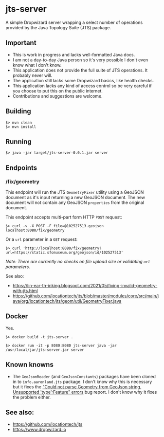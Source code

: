 # jts-server

A simple Dropwizard server wrapping a select number of operations provided by the Java Topology Suite (JTS) package.

## Important

* This is work in progress and lacks well-formatted Java docs.
* I am not a day-to-day Java person so it's very possible I don't even know what I don't know.
* This application does not provide the full suite of JTS operations. It probably never will.
* The application still lacks some Dropwizard basics, like health checks.
* This application lacks any kind of access control so be very careful if you choose to put this on the public internet.
* Contributions and suggestions are welcome.

## Building

```
$> mvn clean
$> mvn install
```

## Running

```
$> java -jar target/jts-server-0.0.1.jar server
```

## Endpoints

### /fix/geometry

This endpoint will run the JTS `GeometryFixer` utility using a GeoJSON document as it's input returning a new GeoJSON document. The new document will not contain any GeoJSON `properties` from the original document.

This endpoint accepts multi-part form HTTP `POST` request:

```
$> curl -v -X POST -F file=@102527513.geojson localhost:8080/fix/geometry
```

Or a `url` parameter in a `GET` request:

```
$> curl 'http://localhost:8080/fix/geometry?url=https://static.sfomuseum.org/geojson/id/102527513'
```

_Note: There are currently no checks on file upload size or validating `url` parameters._

See also:

* https://lin-ear-th-inking.blogspot.com/2021/05/fixing-invalid-geometry-with-jts.html
* https://github.com/locationtech/jts/blob/master/modules/core/src/main/java/org/locationtech/jts/geom/util/GeometryFixer.java

## Docker

Yes.

```
$> docker build -t jts-server .

$> docker run -it -p 8080:8080 jts-server java -jar /usr/local/jar/jts-server.jar server
```

## Known knowns

* The `GeoJsonReader` (and `GeoJsonConstants`) packages have been cloned in to `info.aaronland.jts` package. I don't know why this is necessary but it fixes the ["Could not parse Geometry from GeoJson string. Unsupported 'type':Feature" errors](https://github.com/locationtech/jts/issues/844) bug report. I don't know why it fixes the problem either.

## See also:

* https://github.com/locationtech/jts
* https://www.dropwizard.io